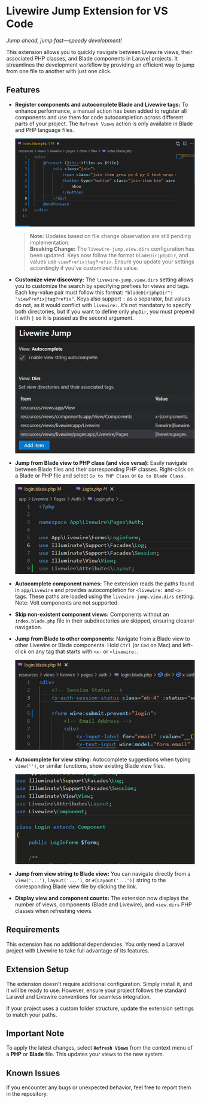 # Livewire Jump Extension for VS Code

*Jump ahead, jump fast—speedy development!*

This extension allows you to quickly navigate between Livewire views, their associated PHP classes, and Blade components in Laravel projects. It streamlines the development workflow by providing an efficient way to jump from one file to another with just one click.

## Features

- **Register components and autocomplete Blade and Livewire tags:** To enhance performance, a manual action has been added to register all components and use them for code autocompletion across different parts of your project. The `Refresh Views` action is only available in Blade and PHP language files.

    ![Refresh views](https://github.com/pizcadesaber/vscode-livewire-jump/raw/HEAD/docs/images/refresh-views.gif)

    > **Note:** Updates based on file change observation are still pending implementation.  
    > **Breaking Change:** The `livewire-jump.view.dirs` configuration has been updated. Keys now follow the format `bladeDir|phpDir`, and values use `viewPrefix|tagPrefix`. Ensure you update your settings accordingly if you've customized this value.

- **Customize view discovery:** The `livewire-jump.view.dirs` setting allows you to customize the search by specifying prefixes for views and tags. Each key-value pair must follow this format: `"bladeDir|phpDir": "viewPrefix|tagPrefix"`. Keys also support `:` as a separator, but values do not, as it would conflict with `livewire:`. It’s not mandatory to specify both directories, but if you want to define only `phpDir`, you must prepend it with `|` so it is passed as the second argument.

    ![View discovery](https://github.com/pizcadesaber/vscode-livewire-jump/raw/HEAD/docs/images/view-discovery.jpg)

- **Jump from Blade view to PHP class (and vice versa):** Easily navigate between Blade files and their corresponding PHP classes. Right-click on a Blade or PHP file and select `Go to PHP Class` or `Go to Blade Class`.

    ![Go to PHP Class and View](https://github.com/pizcadesaber/vscode-livewire-jump/raw/HEAD/docs/images/view-class.gif)

- **Autocomplete component names:** The extension reads the paths found in `app/Livewire` and provides autocompletion for `<livewire:` and `<x-` tags. These paths are loaded using the `livewire-jump.view.dirs` setting. Note: Volt components are not supported.

- **Skip non-existent component views:** Components without an `index.blade.php` file in their subdirectories are skipped, ensuring cleaner navigation.

- **Jump from Blade to other components:** Navigate from a Blade view to other Livewire or Blade components. Hold `Ctrl` (or `Cmd` on Mac) and left-click on any tag that starts with `<x-` or `<livewire:`.

    ![Go to component views](https://github.com/pizcadesaber/vscode-livewire-jump/raw/HEAD/docs/images/blade-links.gif)

- **Autocomplete for view string:** Autocomplete suggestions when typing `view('')`, or similar functions, show existing Blade view files.

    ![View string](https://github.com/pizcadesaber/vscode-livewire-jump/raw/HEAD/docs/images/view-string.gif)

- **Jump from view string to Blade view:** You can navigate directly from a `view('...')`, `layout('...')`, or `#[Layout('...')]` string to the corresponding Blade view file by clicking the link.

- **Display view and component counts:** The extension now displays the number of views, components (Blade and Livewire), and `view.dirs` PHP classes when refreshing views.

## Requirements

This extension has no additional dependencies. You only need a Laravel project with Livewire to take full advantage of its features.

## Extension Setup

The extension doesn't require additional configuration. Simply install it, and it will be ready to use. However, ensure your project follows the standard Laravel and Livewire conventions for seamless integration.

If your project uses a custom folder structure, update the extension settings to match your paths.

## Important Note

To apply the latest changes, select **`Refresh Views`** from the context menu of a **PHP** or **Blade** file. This updates your views to the new system.

## Known Issues

If you encounter any bugs or unexpected behavior, feel free to report them in the repository.